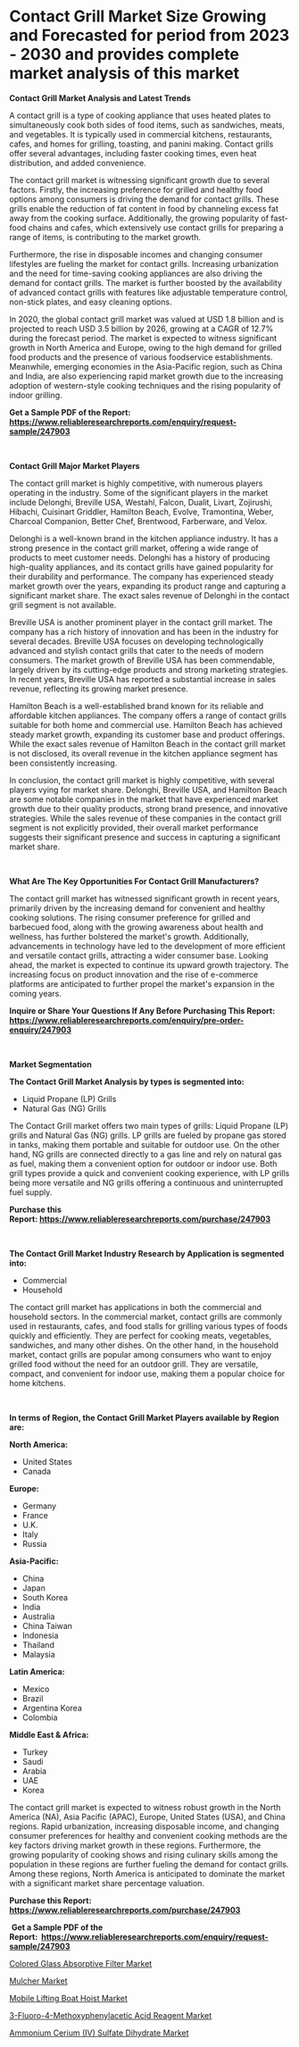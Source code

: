 <p><h1>Contact Grill Market Size Growing and Forecasted for period from 2023 - 2030 and provides complete market analysis of this market</h1></p><p><strong>Contact Grill Market Analysis and Latest Trends</strong></p>
<p><p>A contact grill is a type of cooking appliance that uses heated plates to simultaneously cook both sides of food items, such as sandwiches, meats, and vegetables. It is typically used in commercial kitchens, restaurants, cafes, and homes for grilling, toasting, and panini making. Contact grills offer several advantages, including faster cooking times, even heat distribution, and added convenience.</p><p>The contact grill market is witnessing significant growth due to several factors. Firstly, the increasing preference for grilled and healthy food options among consumers is driving the demand for contact grills. These grills enable the reduction of fat content in food by channeling excess fat away from the cooking surface. Additionally, the growing popularity of fast-food chains and cafes, which extensively use contact grills for preparing a range of items, is contributing to the market growth.</p><p>Furthermore, the rise in disposable incomes and changing consumer lifestyles are fueling the market for contact grills. Increasing urbanization and the need for time-saving cooking appliances are also driving the demand for contact grills. The market is further boosted by the availability of advanced contact grills with features like adjustable temperature control, non-stick plates, and easy cleaning options.</p><p>In 2020, the global contact grill market was valued at USD 1.8 billion and is projected to reach USD 3.5 billion by 2026, growing at a CAGR of 12.7% during the forecast period. The market is expected to witness significant growth in North America and Europe, owing to the high demand for grilled food products and the presence of various foodservice establishments. Meanwhile, emerging economies in the Asia-Pacific region, such as China and India, are also experiencing rapid market growth due to the increasing adoption of western-style cooking techniques and the rising popularity of indoor grilling.</p></p>
<p><strong>Get a Sample PDF of the Report:&nbsp; <a href="https://www.reliableresearchreports.com/enquiry/request-sample/247903">https://www.reliableresearchreports.com/enquiry/request-sample/247903</a></strong></p>
<p>&nbsp;</p>
<p><strong>Contact Grill Major Market Players</strong></p>
<p><p>The contact grill market is highly competitive, with numerous players operating in the industry. Some of the significant players in the market include Delonghi, Breville USA, Westahl, Falcon, Dualit, Livart, Zojirushi, Hibachi, Cuisinart Griddler, Hamilton Beach, Evolve, Tramontina, Weber, Charcoal Companion, Better Chef, Brentwood, Farberware, and Velox.</p><p>Delonghi is a well-known brand in the kitchen appliance industry. It has a strong presence in the contact grill market, offering a wide range of products to meet customer needs. Delonghi has a history of producing high-quality appliances, and its contact grills have gained popularity for their durability and performance. The company has experienced steady market growth over the years, expanding its product range and capturing a significant market share. The exact sales revenue of Delonghi in the contact grill segment is not available.</p><p>Breville USA is another prominent player in the contact grill market. The company has a rich history of innovation and has been in the industry for several decades. Breville USA focuses on developing technologically advanced and stylish contact grills that cater to the needs of modern consumers. The market growth of Breville USA has been commendable, largely driven by its cutting-edge products and strong marketing strategies. In recent years, Breville USA has reported a substantial increase in sales revenue, reflecting its growing market presence.</p><p>Hamilton Beach is a well-established brand known for its reliable and affordable kitchen appliances. The company offers a range of contact grills suitable for both home and commercial use. Hamilton Beach has achieved steady market growth, expanding its customer base and product offerings. While the exact sales revenue of Hamilton Beach in the contact grill market is not disclosed, its overall revenue in the kitchen appliance segment has been consistently increasing.</p><p>In conclusion, the contact grill market is highly competitive, with several players vying for market share. Delonghi, Breville USA, and Hamilton Beach are some notable companies in the market that have experienced market growth due to their quality products, strong brand presence, and innovative strategies. While the sales revenue of these companies in the contact grill segment is not explicitly provided, their overall market performance suggests their significant presence and success in capturing a significant market share.</p></p>
<p>&nbsp;</p>
<p><strong>What Are The Key Opportunities For Contact Grill Manufacturers?</strong></p>
<p><p>The contact grill market has witnessed significant growth in recent years, primarily driven by the increasing demand for convenient and healthy cooking solutions. The rising consumer preference for grilled and barbecued food, along with the growing awareness about health and wellness, has further bolstered the market's growth. Additionally, advancements in technology have led to the development of more efficient and versatile contact grills, attracting a wider consumer base. Looking ahead, the market is expected to continue its upward growth trajectory. The increasing focus on product innovation and the rise of e-commerce platforms are anticipated to further propel the market's expansion in the coming years.</p></p>
<p><strong>Inquire or Share Your Questions If Any Before Purchasing This Report: <a href="https://www.reliableresearchreports.com/enquiry/pre-order-enquiry/247903">https://www.reliableresearchreports.com/enquiry/pre-order-enquiry/247903</a></strong></p>
<p>&nbsp;</p>
<p><strong>Market Segmentation</strong></p>
<p><strong>The Contact Grill Market Analysis by types is segmented into:</strong></p>
<p><ul><li>Liquid Propane (LP) Grills</li><li>Natural Gas (NG) Grills</li></ul></p>
<p><p>The Contact Grill market offers two main types of grills: Liquid Propane (LP) grills and Natural Gas (NG) grills. LP grills are fueled by propane gas stored in tanks, making them portable and suitable for outdoor use. On the other hand, NG grills are connected directly to a gas line and rely on natural gas as fuel, making them a convenient option for outdoor or indoor use. Both grill types provide a quick and convenient cooking experience, with LP grills being more versatile and NG grills offering a continuous and uninterrupted fuel supply.</p></p>
<p><strong>Purchase this Report:&nbsp;<a href="https://www.reliableresearchreports.com/purchase/247903">https://www.reliableresearchreports.com/purchase/247903</a></strong></p>
<p>&nbsp;</p>
<p><strong>The Contact Grill Market Industry Research by Application is segmented into:</strong></p>
<p><ul><li>Commercial</li><li>Household</li></ul></p>
<p><p>The contact grill market has applications in both the commercial and household sectors. In the commercial market, contact grills are commonly used in restaurants, cafes, and food stalls for grilling various types of foods quickly and efficiently. They are perfect for cooking meats, vegetables, sandwiches, and many other dishes. On the other hand, in the household market, contact grills are popular among consumers who want to enjoy grilled food without the need for an outdoor grill. They are versatile, compact, and convenient for indoor use, making them a popular choice for home kitchens.</p></p>
<p>&nbsp;</p>
<p><strong>In terms of Region, the Contact Grill Market Players available by Region are:</strong></p>
<p>
    <p> <strong> North America: </strong>
        <ul>
            <li>United States</li>
            <li>Canada</li>
        </ul>
        </p> 
    <p> <strong> Europe: </strong>
        <ul>
            <li>Germany</li>
            <li>France</li>
            <li>U.K.</li>
            <li>Italy</li>
            <li>Russia</li>
        </ul>
        </p> 
    <p> <strong> Asia-Pacific: </strong>
        <ul>
            <li>China</li>
            <li>Japan</li>
            <li>South Korea</li>
            <li>India</li>
            <li>Australia</li>
            <li>China Taiwan</li>
            <li>Indonesia</li>
            <li>Thailand</li>
            <li>Malaysia</li>
        </ul>
        </p> 
    <p> <strong> Latin America: </strong>
        <ul>
            <li>Mexico</li>
            <li>Brazil</li>
            <li>Argentina Korea</li>
            <li>Colombia</li>
        </ul>
        </p> 
    <p> <strong> Middle East & Africa: </strong>
        <ul>
            <li>Turkey</li>
            <li>Saudi</li>
            <li>Arabia</li>
            <li>UAE</li>
            <li>Korea</li>
        </ul>
    </p>
    </p>
<p><p>The contact grill market is expected to witness robust growth in the North America (NA), Asia Pacific (APAC), Europe, United States (USA), and China regions. Rapid urbanization, increasing disposable income, and changing consumer preferences for healthy and convenient cooking methods are the key factors driving market growth in these regions. Furthermore, the growing popularity of cooking shows and rising culinary skills among the population in these regions are further fueling the demand for contact grills. Among these regions, North America is anticipated to dominate the market with a significant market share percentage valuation.</p></p>
<p><strong>Purchase this Report: <a href="https://www.reliableresearchreports.com/purchase/247903">https://www.reliableresearchreports.com/purchase/247903</a></strong></p>
<p>&nbsp;<strong>Get a Sample PDF of the Report:&nbsp;&nbsp;<a href="https://www.reliableresearchreports.com/enquiry/request-sample/247903">https://www.reliableresearchreports.com/enquiry/request-sample/247903</a></strong></p>
<p><strong></strong></p>
<p><p><a href="https://www.linkedin.com/pulse/colored-glass-absorptive-filter-market-research-report-provides-7aw8f/">Colored Glass Absorptive Filter Market</a></p><p><a href="https://github.com/abdelrhmankishk22/Market-Research-Report-List-1/blob/main/mulcher-market.md">Mulcher Market</a></p><p><a href="https://github.com/mahnoor2003/Market-Research-Report-List-1/blob/main/mobile-lifting-boat-hoist-market.md">Mobile Lifting Boat Hoist Market</a></p><p><a href="https://medium.com/@bartlakin/3-fluoro-4-methoxyphenylacetic-acid-reagent-market-the-key-to-successful-business-strategy-e6729bc297c1">3-Fluoro-4-Methoxyphenylacetic Acid Reagent Market</a></p><p><a href="https://medium.com/@enosstark1905/ammonium-cerium-iv-sulfate-dihydrate-market-size-market-outlook-and-market-forecast-2023-to-21828a085f62">Ammonium Cerium (IV) Sulfate Dihydrate Market</a></p></p>